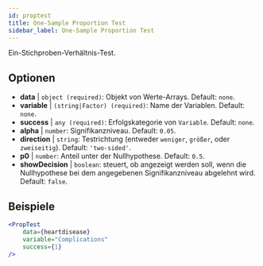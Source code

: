 ```yaml
---
id: proptest
title: One-Sample Proportion Test
sidebar_label: One-Sample Proportion Test
---
```


Ein-Stichproben-Verhältnis-Test.

## Optionen

* __data__ | `object (required)`: Objekt von Werte-Arrays. Default: `none`.
* __variable__ | `(string|Factor) (required)`: Name der Variablen. Default: `none`.
* __success__ | `any (required)`: Erfolgskategorie von `Variable`. Default: `none`.
* __alpha__ | `number`: Signifikanzniveau. Default: `0.05`.
* __direction__ | `string`: Testrichtung (entweder `weniger`, `größer`, oder `zweiseitig`). Default: `'two-sided'`.
* __p0__ | `number`: Anteil unter der Nullhypothese. Default: `0.5`.
* __showDecision__ | `boolean`: steuert, ob angezeigt werden soll, wenn die Nullhypothese bei dem angegebenen Signifikanzniveau abgelehnt wird. Default: `false`.


## Beispiele

```jsx live
<PropTest
    data={heartdisease} 
    variable="Complications"
    success={1}
/>
```

